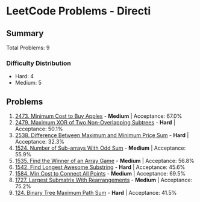 # LeetCode Problems - Directi

## Summary
Total Problems: 9

### Difficulty Distribution

- Hard: 4
- Medium: 5

## Problems

1. [2473. Minimum Cost to Buy Apples](https://leetcode.com/problems/minimum-cost-to-buy-apples/) - **Medium** | Acceptance: 67.0%
2. [2479. Maximum XOR of Two Non-Overlapping Subtrees](https://leetcode.com/problems/maximum-xor-of-two-non-overlapping-subtrees/) - **Hard** | Acceptance: 50.1%
3. [2538. Difference Between Maximum and Minimum Price Sum](https://leetcode.com/problems/difference-between-maximum-and-minimum-price-sum/) - **Hard** | Acceptance: 32.3%
4. [1524. Number of Sub-arrays With Odd Sum](https://leetcode.com/problems/number-of-sub-arrays-with-odd-sum/) - **Medium** | Acceptance: 55.9%
5. [1535. Find the Winner of an Array Game](https://leetcode.com/problems/find-the-winner-of-an-array-game/) - **Medium** | Acceptance: 56.8%
6. [1542. Find Longest Awesome Substring](https://leetcode.com/problems/find-longest-awesome-substring/) - **Hard** | Acceptance: 45.6%
7. [1584. Min Cost to Connect All Points](https://leetcode.com/problems/min-cost-to-connect-all-points/) - **Medium** | Acceptance: 69.5%
8. [1727. Largest Submatrix With Rearrangements](https://leetcode.com/problems/largest-submatrix-with-rearrangements/) - **Medium** | Acceptance: 75.2%
9. [124. Binary Tree Maximum Path Sum](https://leetcode.com/problems/binary-tree-maximum-path-sum/) - **Hard** | Acceptance: 41.5%